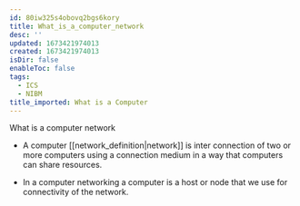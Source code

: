 ```yaml
---
id: 80iw325s4obovq2bgs6kory
title: What_is_a_computer_network
desc: ''
updated: 1673421974013
created: 1673421974013
isDir: false
enableToc: false
tags:
  - ICS
  - NIBM
title_imported: What is a Computer
---
```


What is a computer network


-   A computer [[network_definition|network]] is inter connection of two or more computers using a connection medium in a way that computers can share resources.


-   In a computer networking a computer is a host or node that we use for connectivity of the network.
